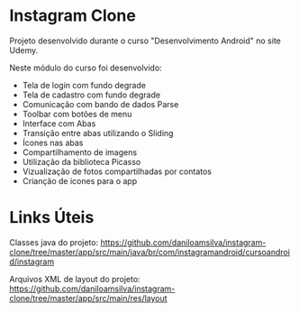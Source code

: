 # Instagram Clone
Projeto desenvolvido durante o curso "Desenvolvimento Android" no site Udemy.

Neste módulo do curso foi desenvolvido:
* Tela de login com fundo degrade
* Tela de cadastro com fundo degrade
* Comunicação com bando de dados Parse
* Toolbar com botões de menu
* Interface com Abas
* Transição entre abas utilizando o Sliding
* Ícones nas abas
* Compartilhamento de imagens
* Utilização da biblioteca Picasso
* Vizualização de fotos compartilhadas por contatos
* Crianção de icones para o app

# Links Úteis

Classes java do projeto:
https://github.com/daniloamsilva/instagram-clone/tree/master/app/src/main/java/br/com/instagramandroid/cursoandroid/instagram

Arquivos XML de layout do projeto:
https://github.com/daniloamsilva/instagram-clone/tree/master/app/src/main/res/layout
